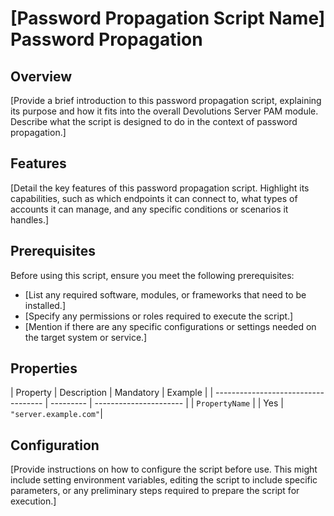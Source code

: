 # [Password Propagation Script Name] Password Propagation

## Overview

[Provide a brief introduction to this password propagation script, explaining its purpose and how it fits into the overall Devolutions Server PAM module. Describe what the script is designed to do in the context of password propagation.]

## Features

[Detail the key features of this password propagation script. Highlight its capabilities, such as which endpoints it can connect to, what types of accounts it can manage, and any specific conditions or scenarios it handles.]

## Prerequisites

Before using this script, ensure you meet the following prerequisites:

- [List any required software, modules, or frameworks that need to be installed.]
- [Specify any permissions or roles required to execute the script.]
- [Mention if there are any specific configurations or settings needed on the target system or service.]

## Properties

| Property       | Description        | Mandatory | Example                |
| ----------------------------------- | --------- | ---------------------- |
| `PropertyName` | <description here> |    Yes    |  `"server.example.com"`|

## Configuration

[Provide instructions on how to configure the script before use. This might include setting environment variables, editing the script to include specific parameters, or any preliminary steps required to prepare the script for execution.]